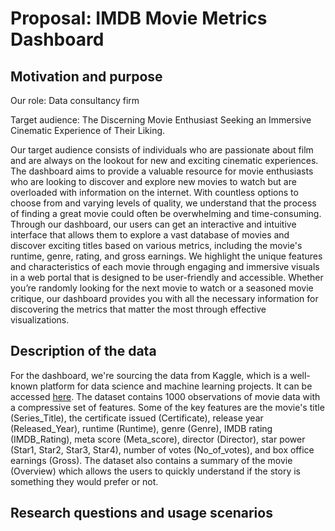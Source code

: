 # Proposal: IMDB Movie Metrics Dashboard

## Motivation and purpose

Our role: Data consultancy firm

Target audience: The Discerning Movie Enthusiast Seeking an Immersive Cinematic Experience of Their Liking.

Our target audience consists of individuals who are passionate about film and are always on the lookout for new and exciting cinematic experiences. The dashboard aims to provide a valuable resource for movie enthusiasts who are looking to discover and explore new movies to watch but are overloaded with information on the internet. With countless options to choose from and varying levels of quality, we understand that the process of finding a great movie could often be overwhelming and time-consuming. Through our dashboard, our users can get an interactive and intuitive interface that allows them to explore a vast database of movies and discover exciting titles based on various metrics, including the movie's runtime, genre, rating, and gross earnings. We highlight the unique features and characteristics of each movie through engaging and immersive visuals in a web portal that is designed to be user-friendly and accessible. Whether you’re randomly looking for the next movie to watch or a seasoned movie critique, our dashboard provides you with all the necessary information for discovering the metrics that matter the most through effective visualizations.

## Description of the data

For the dashboard, we're sourcing the data from Kaggle, which is a well-known platform for data science and machine learning projects. It can be accessed [here](https://www.kaggle.com/datasets/harshitshankhdhar/imdb-dataset-of-top-1000-movies-and-tv-shows). The dataset contains 1000 observations of movie data with a compressive set of features. Some of the key features are the movie's title (Series_Title), the certificate issued (Certificate), release year (Released_Year), runtime (Runtime), genre (Genre), IMDB rating (IMDB_Rating), meta score (Meta_score), director (Director), star power (Star1, Star2, Star3, Star4), number of votes (No_of_votes), and box office earnings (Gross). The dataset also contains a summary of the movie (Overview) which allows the users to quickly understand if the story is something they would prefer or not.

## Research questions and usage scenarios
